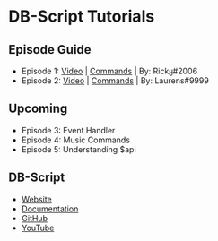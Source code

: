 # DB-Script Tutorials

## Episode Guide
- Episode 1: [Video](https://www.youtube.com/watch?v=uWXIsPPahuY) | [Commands](https://github.com/DiscordBot-Script/Tutorials/tree/main/commands/episode%201) | By: Rickყ#2006 
- Episode 2: [Video](https://www.youtube.com/watch?v=YhYCL805O_w) | [Commands](https://github.com/DiscordBot-Script/Tutorials/tree/main/commands/episode%202) | By: Laurens#9999

## Upcoming
- Episode 3: Event Handler
- Episode 4: Music Commands
- Episode 5: Understanding $api

## DB-Script
- [Website](https://www.db-script.xyz)
- [Documentation](https://docs.db-script.xyz)
- [GitHub](https://github.com/DiscordBot-Script)
- [YouTube](https://www.youtube.com/channel/UC1KGjL0ZcXQfMaAaCywT3Fg)
